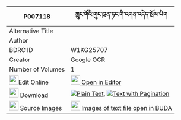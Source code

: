 |P007118|ཀྲུང་གོའི་གུང་ཁྲན་ཏང་གི་འགན་འདེད་སྲོལ་ཡིག 
| --- | --- 
|Alternative Title |
|Author | 
|BDRC ID | W1KG25707
|Creator | Google OCR
|Number of Volumes| 1
|<img width="25" src="https://img.icons8.com/color/25/000000/edit-property.png">Edit Online| [<img width="25" src="https://avatars.githubusercontent.com/u/45091458?s=200&v=4"> Open in Editor](http://editor.openpecha.org/P007118)
|<img width="25" src="https://img.icons8.com/fluent/48/000000/download-2.png"/>  Download | [![](https://img.icons8.com/color/20/000000/txt.png)Plain Text](https://github.com/Openpecha/P007118/releases/download/v1/trung_go_i_gungtrentang_gi_gen_plain_P007118.zip), [![](https://img.icons8.com/color/20/000000/txt.png)Text with Pagination](https://github.com/Openpecha/P007118/releases/download/v1/trung_go_i_gungtrentang_gi_gen_pages_P007118.zip)
|<img width="25" src="https://img.icons8.com/plasticine/100/000000/pictures-folder.png"/>  Source Images | [<img width="25" src="https://library.bdrc.io/icons/BUDA-small.svg"> Images of text file open in BUDA](https://library.bdrc.io/show/bdr:W1KG25707)